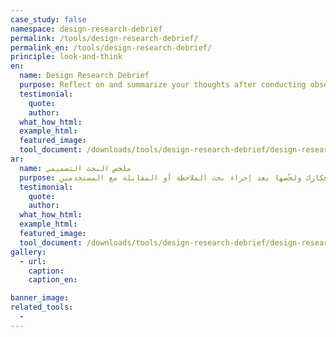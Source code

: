 ```yaml
---
case_study: false
namespace: design-research-debrief
permalink: /tools/design-research-debrief/
permalink_en: /tools/design-research-debrief/
principle: look-and-think
en:
  name: Design Research Debrief
  purpose: Reflect on and summarize your thoughts after conducting observational research or an interview.
  testimonial:
    quote:
    author:
  what_how_html:
  example_html:
  featured_image:
  tool_document: /downloads/tools/design-research-debrief/design-research-debrief-en.pdf
ar:
  name: ملخص البحث التصميمي
  purpose: تفكّر في أفكارك ولخّصها بعد إجراء بحث الملاحظة أو المقابلة مع المستخدمين.
  testimonial:
    quote:
    author:
  what_how_html:
  example_html:
  featured_image:
  tool_document: /downloads/tools/design-research-debrief/design-research-debrief-ar.pdf
gallery:
  - url:
    caption:
    caption_en:

banner_image:
related_tools:
  -
---
```

